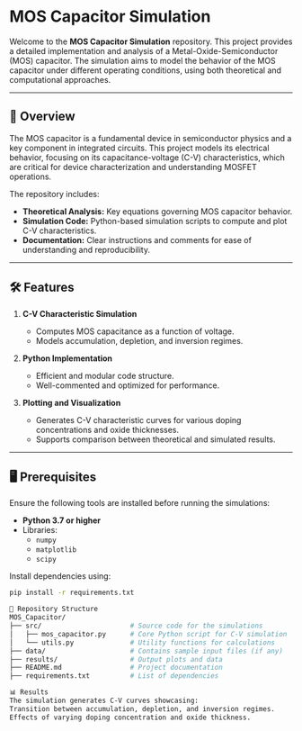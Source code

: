 # MOS Capacitor Simulation

Welcome to the **MOS Capacitor Simulation** repository. This project provides a detailed implementation and analysis of a Metal-Oxide-Semiconductor (MOS) capacitor. The simulation aims to model the behavior of the MOS capacitor under different operating conditions, using both theoretical and computational approaches.

---

## 📖 Overview

The MOS capacitor is a fundamental device in semiconductor physics and a key component in integrated circuits. This project models its electrical behavior, focusing on its capacitance-voltage (C-V) characteristics, which are critical for device characterization and understanding MOSFET operations.

The repository includes:
- **Theoretical Analysis:** Key equations governing MOS capacitor behavior.
- **Simulation Code:** Python-based simulation scripts to compute and plot C-V characteristics.
- **Documentation:** Clear instructions and comments for ease of understanding and reproducibility.

---

## 🛠 Features

1. **C-V Characteristic Simulation**  
   - Computes MOS capacitance as a function of voltage.
   - Models accumulation, depletion, and inversion regimes.  

2. **Python Implementation**  
   - Efficient and modular code structure.
   - Well-commented and optimized for performance.  

3. **Plotting and Visualization**  
   - Generates C-V characteristic curves for various doping concentrations and oxide thicknesses.  
   - Supports comparison between theoretical and simulated results.  

---

## 🖥️ Prerequisites

Ensure the following tools are installed before running the simulations:

- **Python 3.7 or higher**
- Libraries: 
  - `numpy`  
  - `matplotlib`  
  - `scipy`  

Install dependencies using:
```bash
pip install -r requirements.txt

📂 Repository Structure
MOS_Capacitor/
├── src/                      # Source code for the simulations
│   ├── mos_capacitor.py      # Core Python script for C-V simulation
│   └── utils.py              # Utility functions for calculations
├── data/                     # Contains sample input files (if any)
├── results/                  # Output plots and data
├── README.md                 # Project documentation
├── requirements.txt          # List of dependencies

📊 Results
The simulation generates C-V curves showcasing:
Transition between accumulation, depletion, and inversion regimes.
Effects of varying doping concentration and oxide thickness.
